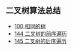 ## 二叉树算法总结
- [100 相同的树](https://github.com/HuYu211/Algorithm/tree/master/二叉树/相同的树)
- [144 二叉树的前序遍历](https://github.com/HuYu211/Algorithm/tree/master/二叉树/二叉树前序遍历)
- [145 二叉树的后序遍历](https://github.com/HuYu211/Algorithm/tree/master/二叉树/二叉树后序遍历)